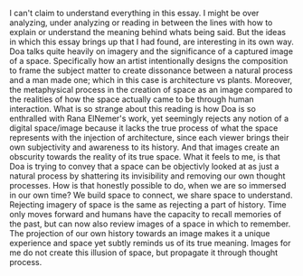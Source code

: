 I can't claim to understand everything in this essay. I might be over analyzing, under analyzing or reading in between the lines with how to explain or understand the meaning behind whats being said. But the ideas in which this essay brings up that I had found, are interesting in its own way. Doa talks quite heavily on imagery and the significance of a captured image of a space. Specifically how an artist intentionally designs the composition to frame the subject matter to create dissonance between a natural process and a man made one; which in this case is architecture vs plants. Moreover, the metaphysical process in the creation of space as an image compared to the realities of how the space actually came to be through human interaction. What is so strange about this reading is how Doa is so enthralled with Rana ElNemer's work, yet seemingly rejects any notion of a digital space/image because it lacks the true process of what the space represents with the injection of architecture, since each viewer brings their own subjectivity and awareness to its history. And that images create an obscurity towards the reality of its true space. What it feels to me, is that Doa is trying to convey that a space can be objectivly looked at as just a natural process by shattering its invisibility and removing our own thought processes. How is that honestly possible to do, when we are so immersed in our own time? We build space to connect, we share space to understand. Rejecting imagery of space is the same as rejecting a part of history. Time only moves forward and humans have the capacity to recall memories of the past, but can now also review images of a space in which to remember. The projection of our own history towards an image makes it a unique experience and space yet subtly reminds us of its true meaning. Images for me do not create this illusion of space, but propagate it through thought process.
